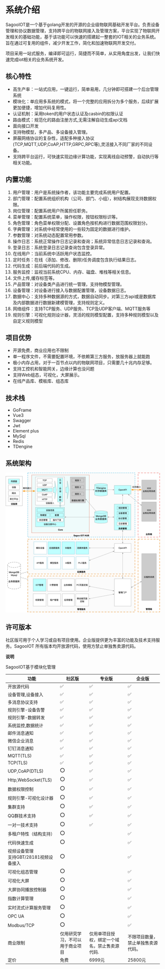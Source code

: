 # 系统介绍


SagooIOT是一个基于golang开发的开源的企业级物联网基础开发平台。负责设备管理和协议数据管理，支持跨平台的物联网接入及管理方案，平台实现了物联网开发相关的基础功能，基于该功能可以快速的搭建起一整套的IOT相关的业务系统。旨在通过可复用的组件，减少开发工作，简化和加速物联网开发交付。

项目采用一站式服务，编译即可运行，简捷而不简单，从实用角度出发，让我们快速完成iot相关的业务系统开发。

## 核心特性
* 高生产率：一站式应用，一键运行，简单易用，几分钟即可搭建一个后台管理系统
* 模块化：单应用多系统的模式，将一个完整的应用拆分为多个服务，后续扩展更加便捷，增加代码复用性。
* 认证机制：采用token的用户状态认证及casbin的权限认证
* 路由模式：规范化的路由注册方式,无需注解自动生成api文档
* 面向接口开发
* 支持物模型，多产品、多设备接入管理。
* 屏蔽网络协议的复杂性，适配多种接入协议(TCP,MQTT,UDP,CoAP,HTTP,GRPC,RPC等),灵活接入不同厂家的不同设备。
* 支持跨平台运行，可快速实现边缘计算功能，实现离线自动预警，自动执行等相关功能。


## 内置功能

1.  用户管理：用户是系统操作者，该功能主要完成系统用户配置。
2.  部门管理：配置系统组织机构（公司、部门、小组），树结构展现支持数据权限。
3.  岗位管理：配置系统用户所属担任职务。
4.  菜单管理：配置系统菜单，操作权限，按钮权限标识等。
5.  角色管理：角色菜单权限分配、设置角色按机构进行数据范围权限划分。
6.  字典管理：对系统中经常使用的一些较为固定的数据进行维护。
7.  参数管理：对系统动态配置常用参数。
8.  操作日志：系统正常操作日志记录和查询；系统异常信息日志记录和查询。
9. 登录日志：系统登录日志记录查询包含登录异常。
10. 在线用户：当前系统中活跃用户状态监控。
11. 定时任务：在线（添加、修改、删除)任务调度包含执行结果日志。
12. 代码生成：前后端代码的生成。
13. 服务监控：监视当前系统CPU、内存、磁盘、堆栈等相关信息。
14. 文件上传,缓存标签等。
15. 产品管理：对设备类产品进行统一管理，支持物模型管理。
16. 设备管理：对设备进行接入与数据配置管理，设备数据日志。
17. 数据中心：支持多种数据源的方式，数据自动同步。对第三方api或是数据库及内部数据进行数据新建模管理，支持规则定义。
18. 网络组件：支持TCP服务、UDP服务、TCP及UDP客户端、MQTT服务等
19. 规则引擎：可视化规则设计器，灵活的规则模型配置，支持多种规则模型以及自定义规则模型


## 项目优势

- 开源免费，商业应用也不限制
- 单一程序文件，不需要配置环境，不依赖第三方服务，放服务器上就能跑
- 极小内存占用，对于一百节点以内的物联网项目，只需要几十兆内存足够。
- 支持工控机和智能网关，边缘计算也没问题
- 支持Web组态，可视化，大屏展示。
- 在线产品库、模板库、组态库

## 技术栈

* GoFrame
* Vue3
* Swagger
* Jwt
* Element plus
* MySql
* Redis
* TDengine

## 系统架构

![系统架构](../../public/imgs/framework.jpg)

## 许可版本

社区版可用于个人学习或自有项目使用。企业版提供更为丰富的功能及技术支持服务。SagooIOT 所有版本均开放源代码，使用方禁止单独售卖源代码。

 **说明**

SagooIOT基于模块化管理


| 功能                         | 社区版                     | 专业版                          | 企业版                   |
|----------------------------|-------------------------|------------------------------|-----------------------|
| 开放源代码                      | ✅                       | ✅                                				 | ✅                     |
| 设备管理,设备接入                  | ✅                       | ✅                                				 | ✅                     |
| 多消息协议支持                    | ✅                       | ✅                                				 | ✅                     |
| 规则引擎-设备告警                  | ✅                       | ✅                                				 | ✅                     |
| 规则引擎-数据转发                  | ✅                       | ✅                               				 | ✅                     |
| 系统监控,数据统计                  | ✅                       | ✅                               				 | ✅                     |
| 邮件消息通知                     | ✅                       | ✅                                				 | ✅                     |
| 微信企业消息                     | ✅                       | ✅                                				 | ✅                     |
| 钉钉消息通知                     | ✅                       | ✅                               				 | ✅                     |
| MQTT(TLS)                  | ✅                       | ✅                                				 | ✅                     |
| TCP(TLS)                   | ✅                       | ✅                               				 | ✅                     |
| UDP,CoAP(DTLS)             | ⭕                       | ✅                                				 | ✅                     |
| Http,WebSocket(TLS)        | ⭕                       | ✅                                				 | ✅                     |
| 数据权限控制                     | ⭕                       | ✅                                				 | ✅                     |
| 规则引擎-可视化设计器                | ⭕                       | ✅                          		 | ✅                     |
| 集群支持                       | ⭕                       | ✅							                     | ✅		                   |
| QQ群技术支持                    | ⭕                       | ✅                                  				 | ✅                     |
| 一对一技术支持                    | ⭕                       | ✅                                 				 | ✅                     |
| 多租户特性（结构支持）                | ⭕                       |                                 				 | ✅                     |
| 代码快速生成                     | ⭕                       |                              		 			 | ✅                     |
| 视频设备管理<br/>支持GBT/28181视频设备接入 | ⭕                       | 		                           | ✅               	     |
| 可视化组态管理                    | ⭕                       | 				                         | ✅                     |
| 可视化大屏                      | ⭕                       | 			                          | ✅                     |
| 大屏协同播放控制器                  | ⭕                       | 			                          | ✅             		      |
| 指数计算管理                     | ⭕                       | 				                         | ✅                     |
| 实时流式计算服务管理                 | ⭕                       | 				                         | ✅         			         |
| OPC UA                     | ⭕                       | 					                        | ✅                 	   |
| Modbus/TCP                 | ⭕                       | 					                        | ✅                   	 |
| 商业限制                       | 仅用研究学习，不可以用于商业项目 | 仅用单项目授权，绑定一个域名，禁止售卖源代码.          			 |不限项目数量，禁止单独售卖源代码。        |
| 定价                         | 免费                      | 6999元	                    | 25800元                |








